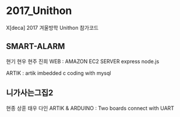 # 2017_Unithon
X[deca] 2017 겨울방학 Unithon 참가코드

## SMART-ALARM
현기 현우 현주 진희 
WEB : 
AMAZON EC2 SERVER 
express node.js

ARTIK :
artik imbedded c coding with mysql

## 니가사는그집2
현종 상훈 태우 다인
ARTIK & ARDUINO :
Two boards connect with UART
